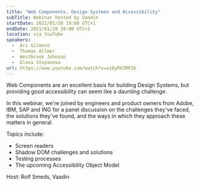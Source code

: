 ```yaml
---
title: "Web Components, Design Systems and Accessibility"
subTitle: Webinar hosted by Vaadin
startDate: 2022/01/20 19:00 UTC+1
endDate: 2021/01/20 20:00 UTC+1
location: via YouTube
speakers:
  -  Ari Gilmore
  -  Thomas Allmer
  -  Westbrook Johnson
  -  Elena Stoyanova
url: https://www.youtube.com/watch?v=xz8yRVJMP2k
---
```

Web Components are an excellent basis for building Design Systems, but providing good accessibility can seem like a daunting challenge.

In this webinar, we're joined by engineers and product owners from Adobe, IBM, SAP and ING for a panel discussion on the challenges they've faced, the solutions they've found, and the ways in which they approach these matters in general.

Topics include:
- Screen readers
- Shadow DOM challenges and solutions
- Testing processes
- The upcoming Accessibility Object Model

Host: Rolf Smeds, Vaadin
